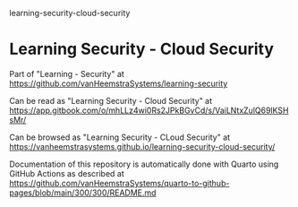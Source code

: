 learning-security-cloud-security
# Learning Security - Cloud Security

Part of "Learning - Security" at https://github.com/vanHeemstraSystems/learning-security

Can be read as "Learning Security - Cloud Security" at https://app.gitbook.com/o/mhLLz4wi0Rs2JPkBGvCd/s/VaiLNtxZulQ69lKSHsMr/

Can be browsed as "Learning Security - CLoud Security" at https://vanheemstrasystems.github.io/learning-security-cloud-security/

Documentation of this repository is automatically done with Quarto using GitHub Actions as described at https://github.com/vanHeemstraSystems/quarto-to-github-pages/blob/main/300/300/README.md
